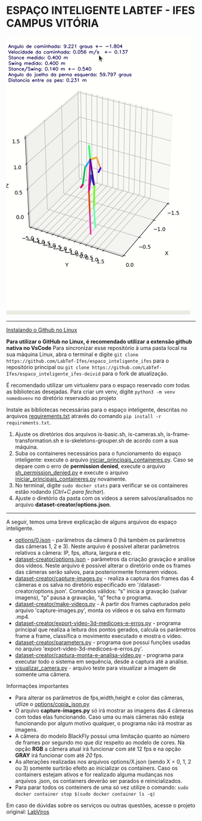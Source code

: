 # ESPAÇO INTELIGENTE LABTEF - IFES CAMPUS VITÓRIA

![Reconstrução tridimensional](https://github.com/wyctorfogos/ESPACOINTELIGENTE-IFES/blob/main/caminhada.gif)

---
[Instalando o Github no Linux](https://github.com/cli/cli/blob/trunk/docs/install_linux.md)

**Para utilizar o GitHub no Linux, é recomendado utilizar a extensão github nativa no VsCode**
Para sincronizar esse repositório à uma pasta local na sua máquina Linux, abra o terminal e digite `git clone https://github.com/LabTef-Ifes/espaco_inteligente_ifes` para o repositório principal ou `git clone https://github.com/LabTef-Ifes/espaco_inteligente_ifes-deivid` para o fork de atualização.

É recomendado utilizar um virtualenv para o espaço reservado com todas as bibliotecas desejadas.
Para criar um venv, digite `python3 -m venv nomedovenv` no diretório reservado ao projeto

Instale as bibliotecas necessárias para o espaço inteligente, descritas no arquivos [requirements.txt](requirements.txt) através do comando `pip install -r requirements.txt`.

1. Ajuste os diretórios dos arquivos is-basic.sh, is-cameras.sh, is-frame-transformation.sh e is-skeletons-grouper.sh de acordo com a sua máquina.
2. Suba os containeres necessários para o funcionamento do espaço inteligente: execute o arquivo [iniciar_principais_containeres.py](iniciar_principais_containeres.py). Caso se depare com o erro de **permission denied**, execute o arquivo [sh_permission_denied.py](sh_permission_denied.py) e execute o arquivo [iniciar_principais_containeres.py](iniciar_principais_containeres.py) novamente.
3. No terminal, digite `sudo docker stats` para verificar se os containeres estão rodando (*Ctrl+C para fechar*). 
4. Ajuste o diretório da pasta com os vídeos a serem salvos/analisados no arquivo **dataset-creator/options.json**.

---
A seguir, temos uma breve explicação de alguns arquivos do espaço inteligente.

- [options/0.json](options/0.json) - parâmetros da câmera 0 (há também os parâmetros das câmeras 1, 2 e 3). Neste arquivo é possível alterar parâmetros relativos a câmera: IP, fps, altura, largura e etc.
- [dataset-creator/options.json](dataset-creator/options.json) - parâmetros da criação gravação e análise dos vídeos. Neste arquivo é possível alterar o diretório onde os frames das câmeras serão salvos, para posteriormente formarem vídeos. 
- [dataset-creator/capture-images.py](dataset-creator/capture-images.py) - realiza a captura dos frames das 4 câmeras e os salva no diretório especificado em '/dataset-creator/options.json'. Comandos válidos: “s” inicia a gravação (salvar imagens), “p” pausa a gravação, “q” fecha o programa.
- [dataset-creator/make-videos.py](/dataset-creator/make-videos.py) - A partir dos frames capturados pelo arquivo 'capture-images.py', monta os vídeos e os salva em formato .mp4.
- [dataset-creator/export-video-3d-medicoes-e-erros.py](dataset-creator/export-video-3d-medicoes-e-erros.py) - programa principal que realiza a leitura dos pontos gerados, calcula os parâmetros frame a frame, classifica o movimento executado e mostra o vídeo.
- [dataset-creator/parameters.py](dataset-creator/parameters.py) - programa que possui funções usadas no arquivo 'export-video-3d-medicoes-e-erros.py'.
- [dataset-creator/captura-monta-e-analisa-video.py](dataset-creator/captura-monta-e-analisa-video.py) - programa para executar todo o sistema em sequência, desde a captura até a análise.
- [visualizar_camera.py](visualizar_camera.py) - arquivo teste para visualizar a imagem de somente uma câmera.

Informações importantes

- Para alterar os parâmetros de fps,width,height e color das câmeras, utlize o [options/copia_json.py](options/copia_json.py)
- O arquivo **capture-images.py** só irá mostrar as imagens das 4 câmeras com todas elas funcionando. Caso uma ou mais câmeras não esteja funcionando por algum motivo qualquer, o programa não irá mostrar as imagens.
- A câmera do modelo BlackFly possui uma limitação quanto ao número de frames por segundo mo que diz respeito ao modelo de cores. Na opção **RGB** a câmera atual irá funcionar com até 12 fps e na opção **GRAY** irá funcionar com até _20_ fps. 
- As alterações realizadas nos arquivos options/X.json (sendo X = 0, 1, 2 ou 3) somente surtirão efeito ao inicializar os containers. Caso os containers estejam ativos e for realizado alguma mudanças nos arquivos .json, os containers deverão ser parados e reinicializados.
- Para parar todos os conteiners de uma só vez utilize o comando: `sudo docker container stop $(sudo docker container ls -q)`

Em caso de dúvidas sobre os serviços ou outras questões, acesse o projeto original: [LabViros](https://github.com/labviros)
